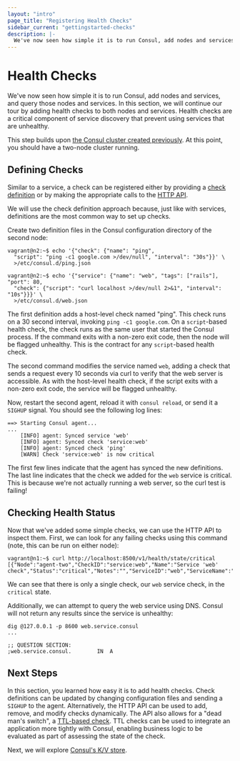 ```yaml
---
layout: "intro"
page_title: "Registering Health Checks"
sidebar_current: "gettingstarted-checks"
description: |-
  We've now seen how simple it is to run Consul, add nodes and services, and query those nodes and services. In this step, we will continue our tour by adding health checks to both nodes and services. Health checks are a critical component of service discovery that prevent using services that are unhealthy.
---
```


# Health Checks

We've now seen how simple it is to run Consul, add nodes and services, and
query those nodes and services. In this section, we will continue our tour
by adding health checks to both nodes and services. Health checks are a
critical component of service discovery that prevent using services that
are unhealthy.

This step builds upon [the Consul cluster created previously](join.html).
At this point, you should have a two-node cluster running.

## Defining Checks

Similar to a service, a check can be registered either by providing a
[check definition](/docs/agent/checks.html) or by making the
appropriate calls to the [HTTP API](/docs/agent/http/health.html).

We will use the check definition approach because, just like with
services, definitions are the most common way to set up checks.

Create two definition files in the Consul configuration directory of
the second node:

```text
vagrant@n2:~$ echo '{"check": {"name": "ping",
  "script": "ping -c1 google.com >/dev/null", "interval": "30s"}}' \
  >/etc/consul.d/ping.json

vagrant@n2:~$ echo '{"service": {"name": "web", "tags": ["rails"], "port": 80,
  "check": {"script": "curl localhost >/dev/null 2>&1", "interval": "10s"}}}' \
  >/etc/consul.d/web.json
```

The first definition adds a host-level check named "ping". This check runs
on a 30 second interval, invoking `ping -c1 google.com`. On a `script`-based
health check, the check runs as the same user that started the Consul process.
If the command exits with a non-zero exit code, then the node will be flagged
unhealthy. This is the contract for any `script`-based health check.

The second command modifies the service named `web`, adding a check that sends a
request every 10 seconds via curl to verify that the web server is accessible.
As with the host-level health check, if the script exits with a non-zero exit code,
the service will be flagged unhealthy.

Now, restart the second agent, reload it with `consul reload`, or send it a `SIGHUP` signal. You should see the
following log lines:

```text
==> Starting Consul agent...
...
    [INFO] agent: Synced service 'web'
    [INFO] agent: Synced check 'service:web'
    [INFO] agent: Synced check 'ping'
    [WARN] Check 'service:web' is now critical
```

The first few lines indicate that the agent has synced the new
definitions. The last line indicates that the check we added for
the `web` service is critical. This is because we're not actually running
a web server, so the curl test is failing!

## Checking Health Status

Now that we've added some simple checks, we can use the HTTP API to inspect
them. First, we can look for any failing checks using this command (note, this
can be run on either node):

```text
vagrant@n1:~$ curl http://localhost:8500/v1/health/state/critical
[{"Node":"agent-two","CheckID":"service:web","Name":"Service 'web' check","Status":"critical","Notes":"","ServiceID":"web","ServiceName":"web"}]
```

We can see that there is only a single check, our `web` service check, in the
`critical` state.

Additionally, we can attempt to query the web service using DNS. Consul
will not return any results since the service is unhealthy:

```text
dig @127.0.0.1 -p 8600 web.service.consul
...

;; QUESTION SECTION:
;web.service.consul.		IN	A
```

## Next Steps

In this section, you learned how easy it is to add health checks. Check definitions
can be updated by changing configuration files and sending a `SIGHUP` to the agent.
Alternatively, the HTTP API can be used to add, remove, and modify checks dynamically.
The API also allows for a "dead man's switch", a
[TTL-based check](/docs/agent/checks.html#TTL). TTL checks can be used to integrate an
application more tightly with Consul, enabling business logic to be evaluated as part
of assessing the state of the check.

Next, we will explore [Consul's K/V store](kv.html).
